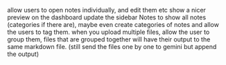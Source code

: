 allow users to open notes individually, and edit them etc
show a nicer preview on the dashboard
update the sidebar Notes to show all notes (categories if there are), maybe even create categories of notes and allow the users to tag them.
when you upload multiple files, allow the user to group them, files that are grouped together will have their output to the same markdown file. (still send the files one by one to gemini but append the output)